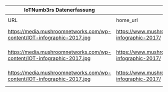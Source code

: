 |IoTNumb3rs Datenerfassung|||||||||||
| ---- | ---- | ---- | ---- | ---- | ---- | ---- | ---- | ---- | ---- | ---- |
||||||||||||
|URL|home_url|filename|device_class|device_count|market_class|market_volume|prognosis_year|publication_year|authorship_class|Dropbox folder|
|https://media.mushroomnetworks.com/wp-content/IOT-infographic-2017.jpg|https://www.mushroomnetworks.com/infographics/iot-infographic-2017/|file3_IOT-infographic-2017.jpg|generic IoT|34800000000|||2018|2017|company|marielledemuth/20181105-2100|
|https://media.mushroomnetworks.com/wp-content/IOT-infographic-2017.jpg|https://www.mushroomnetworks.com/infographics/iot-infographic-2017/|file3_IOT-infographic-2017.jpg|generic IoT|42100000000|||2019|2017|company|marielledemuth/20181105-2100|
|https://media.mushroomnetworks.com/wp-content/IOT-infographic-2017.jpg|https://www.mushroomnetworks.com/infographics/iot-infographic-2017/|file3_IOT-infographic-2017.jpg|generic IoT|50100000000|||2020|2017|company|marielledemuth/20181105-2100|
